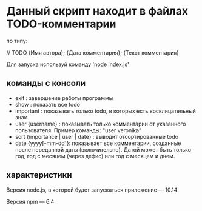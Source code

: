 # Данный скрипт находит в файлах TODO-комментарии

по типу:

// TODO {Имя автора}; {Дата комментария}; {Текст комментария}

Для запуска используй команду 'node index.js'

## команды с консоли 
* exit : завершение работы программы
* show : показать все todo
* important : показывать только todo, в которых есть восклицательный знак
* user {username} : показывать только комментарии от указанного пользователя. Пример команды: "user veronika"
* sort {importance | user | date} : выводит отсортированные todo
* date {yyyy[-mm-dd]}: показывает все комментарии, созданные после переданной даты (включительно). Датой может быть только год, год с месяцем (через дефис) или год с месяцем и днем.

## характеристики
Версия node.js, в которой будет запускаться приложение — 10.14

Версия npm — 6.4
